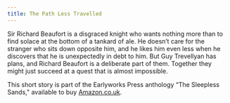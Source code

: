 ```yaml
---
title: The Path Less Travelled
---
```


Sir Richard Beaufort is a disgraced knight who wants nothing more than to find solace at the bottom of a tankard of ale. He doesn’t care for the stranger who sits down opposite him, and he likes him even less when he discovers that he is unexpectedly in debt to him. But Guy Trevellyan has plans, and Richard Beaufort is a deliberate part of them. Together they might just succeed at a quest that is almost impossible.

This short story is part of the Earlyworks Press anthology “The Sleepless Sands," available to buy [Amazon.co.uk](https://www.amazon.co.uk/Sleepless-Sands-Earlyworks-Fantasy-Challenge/dp/0955342937/).

